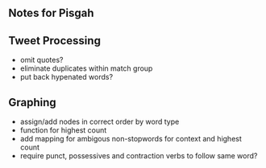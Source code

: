 ## Notes for Pisgah ##

## Tweet Processing ##
- omit quotes?
- eliminate duplicates within match group
- put back hypenated words?

## Graphing
- assign/add nodes in correct order by word type
- function for highest count
- add mapping for ambigous non-stopwords for context and highest count
- require punct, possessives and contraction verbs to follow same word?
